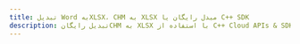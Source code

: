 ---title: تبدیل Word بهXLSX، CHM به XLSX مبدل رایگان یا C++ SDKdescription: تبدیل رایگانCHM به XLSX با استفاده از C++ Cloud APIs & SDK. همچنین اسناد Microsoft Word و OpenOffice را در Cloud ایجاد، ویرایش و رندر کنید.---
